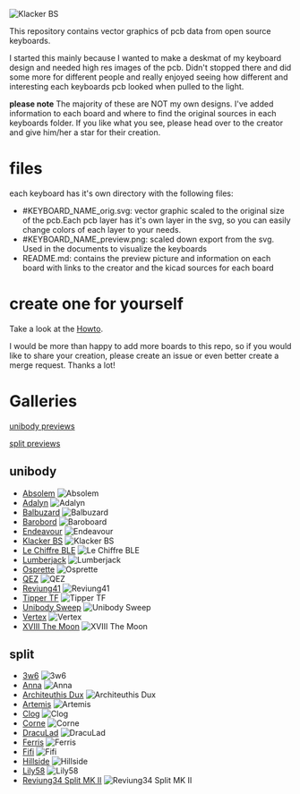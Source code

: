 ![Klacker BS](./Unibody/Klacker_BS/klacker_bs_preview.png)

This repository contains vector graphics of pcb data from open source keyboards.

I started this mainly because I wanted to make a deskmat of my keyboard design and needed high res images of the pcb.
Didn't stopped there and did some more for different people and really enjoyed seeing how different and interesting each keyboards pcb looked when pulled to the light.

**please note**
The majority of these are NOT my own designs. I've added information to each board and where to find the original sources in each keyboards folder. If you like what you see, please head over to the creator and give him/her a star for their creation. 

# files
each keyboard has it's own directory with the following files: 
- #KEYBOARD_NAME_orig.svg: vector graphic scaled to the original size of the pcb.Each pcb layer has it's own layer in the svg, so you can easily change colors of each layer to your needs.
- #KEYBOARD_NAME_preview.png: scaled down export from the svg. Used in the documents to visualize the keyboards
- README.md: contains the preview picture and information on each board with links to the creator and the kicad sources for each board

# create one for yourself
Take a look at the [Howto](./HowTo/README.md).

I would be more than happy to add more boards to this repo, so if you would like to share your creation, please create an issue or even better create a merge request. Thanks a lot!

# Galleries
[unibody previews](./Unibody)

[split previews](./Split)

## unibody
- [Absolem](./Absolem) ![Absolem](./Unibody/Absolem/absolem_preview.png) 
- [Adalyn](./Adalyn) ![Adalyn](./Unibody/Adalyn/adalyn_preview.png)
- [Balbuzard](./Balbuzard) ![Balbuzard](./Unibody/Balbuzard/balbuzard_preview.png)
- [Barobord](./Barobord) ![Baroboard](./Unibody/Barobord/barobord_preview.png)
- [Endeavour](./Endeavour) ![Endeavour](./Unibody/Endeavour/endeavour_preview.png)
- [Klacker BS](./Klacker_BS) ![Klacker BS](./Unibody/Klacker_BS/klacker_bs_preview.png)
- [Le Chiffre BLE](./Le_Chiffre_BLE) ![Le Chiffre BLE](./Unibody/Le_Chiffre_BLE/lechiffreble_preview.png)
- [Lumberjack](./Lumberjack) ![Lumberjack](./Unibody/Lumberjack/lumberjack_preview.png)
- [Osprette](./Osprette) ![Osprette](./Unibody/Osprette/osprette_preview.png)
- [QEZ](./QEZ) ![QEZ](./Unibody/QEZ/qez_preview.png)
- [Reviung41](./Reviung41) ![Reviung41](./Unibody/Reviung41/reviung41_preview.png)
- [Tipper TF](./Tipper_TF) ![Tipper TF](./Unibody/Tipper_TF/tippertf_preview.png)
- [Unibody Sweep](./Unibody_Sweep) ![Unibody Sweep](./Unibody/Unibody_Sweep/unibodysweep_preview.png)
- [Vertex](./Vertex) ![Vertex](./Unibody/Vertex/vertex_preview.png)
- [XVIII The Moon](./XVIII_The_Moon) ![XVIII The Moon](./Unibody/XVIII_The_Moon/xviiithemoon_preview.png)

## split
- [3w6](./3W6) ![3w6](./Split/3W6/3w6_preview.png)
- [Anna](./Anna) ![Anna](./Split/Anna/anna_preview.png)
- [Architeuthis Dux](./Architeuthis_Dux) ![Architeuthis Dux](./Split/Architeuthis_Dux/architeuthisdux_preview.png)
- [Artemis](./Artemis) ![Artemis](./Split/Artemis/artemis_preview.png)
- [Clog](./Clog) ![Clog](./Split/Clog/clog_preview.png)
- [Corne](./Corne) ![Corne](./Split/Corne/corne_preview.png)
- [DracuLad](./DracuLad) ![DracuLad](./Split/DracuLad/draculad_preview.png)
- [Ferris](./Ferris) ![Ferris](./Split/Ferris/ferris_preview.png)
- [Fifi](./Fifi) ![Fifi](./Split/Fifi/fifi_preview.png)
- [Hillside](./Hillside) ![Hillside](./Split/Hillside/hillside_preview.png)
- [Lily58](./Lily58) ![Lily58](./Split/Lily58/lily58_preview.png)
- [Reviung34 Split MK II](./Reviung34_MK_II) ![Reviung34 Split MK II](./Split/Reviung34_MK_II/reviung34mkii_preview.png)



